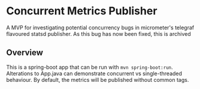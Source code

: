 # Concurrent Metrics Publisher

A MVP for investigating potential concurrency bugs in micrometer's telegraf flavoured statsd publisher.
As this bug has now been fixed, this is archived

## Overview

This is a spring-boot app that can be run with `mvn spring-boot:run`. Alterations to App.java can demonstrate
concurrent vs single-threaded behaviour. By default, the metrics will be published without common tags.

